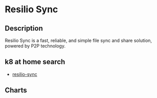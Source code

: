 # Resilio Sync

## Description

Resilio Sync is a fast, reliable, and simple file sync and share solution, powered by P2P technology.

## k8 at home search

- [resilio-sync](https://nanne.dev/k8s-at-home-search/#/resilio-sync)

## Charts


